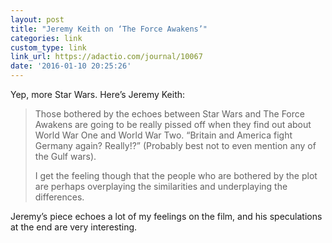 ```yaml
---
layout: post
title: "Jeremy Keith on ‘The Force Awakens’"
categories: link
custom_type: link
link_url: https://adactio.com/journal/10067
date: '2016-01-10 20:25:26'
---
```

Yep, more Star Wars. Here’s Jeremy Keith:

> Those bothered by the echoes between Star Wars and The Force Awakens are going to be really pissed off when they find out about World War One and World War Two. “Britain and America fight Germany again? Really!?” (Probably best not to even mention any of the Gulf wars).
> 
> I get the feeling though that the people who are bothered by the plot are perhaps overplaying the similarities and underplaying the differences.

Jeremy’s piece echoes a lot of my feelings on the film, and his speculations at the end are very interesting.
